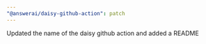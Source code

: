 ```yaml
---
"@answerai/daisy-github-action": patch
---
```


Updated the name of the daisy github action and added a README
